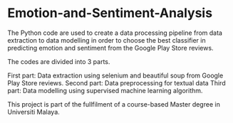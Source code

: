 # Emotion-and-Sentiment-Analysis
The Python code are used to create a data processing pipeline from data extraction to data modelling in order to choose the best classifier in predicting emotion and sentiment from the Google Play Store reviews.

The codes are divided into 3 parts.

First part: Data extraction using selenium and beautiful soup from Google Play Store reviews.
Second part: Data preprocessing for textual data
Third part: Data modelling using supervised machine learning algorithm.

This project is part of the fullfilment of a course-based Master degree in Universiti Malaya.
